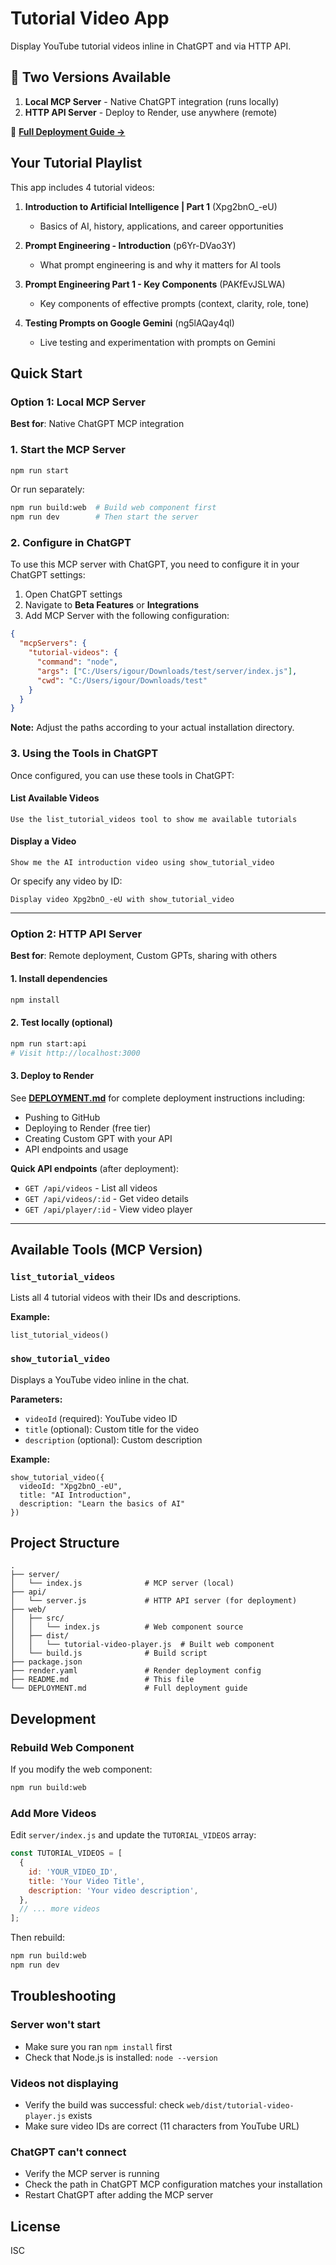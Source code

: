 # Tutorial Video App

Display YouTube tutorial videos inline in ChatGPT and via HTTP API.

## 🎯 Two Versions Available

1. **Local MCP Server** - Native ChatGPT integration (runs locally)
2. **HTTP API Server** - Deploy to Render, use anywhere (remote)

📘 **[Full Deployment Guide →](DEPLOYMENT.md)**

## Your Tutorial Playlist

This app includes 4 tutorial videos:

1. **Introduction to Artificial Intelligence | Part 1** (Xpg2bnO_-eU)
   - Basics of AI, history, applications, and career opportunities

2. **Prompt Engineering - Introduction** (p6Yr-DVao3Y)
   - What prompt engineering is and why it matters for AI tools

3. **Prompt Engineering Part 1 - Key Components** (PAKfEvJSLWA)
   - Key components of effective prompts (context, clarity, role, tone)

4. **Testing Prompts on Google Gemini** (ng5lAQay4qI)
   - Live testing and experimentation with prompts on Gemini

## Quick Start

### Option 1: Local MCP Server

**Best for**: Native ChatGPT MCP integration

### 1. Start the MCP Server

```bash
npm run start
```

Or run separately:
```bash
npm run build:web  # Build web component first
npm run dev        # Then start the server
```

### 2. Configure in ChatGPT

To use this MCP server with ChatGPT, you need to configure it in your ChatGPT settings:

1. Open ChatGPT settings
2. Navigate to **Beta Features** or **Integrations**
3. Add MCP Server with the following configuration:

```json
{
  "mcpServers": {
    "tutorial-videos": {
      "command": "node",
      "args": ["C:/Users/igour/Downloads/test/server/index.js"],
      "cwd": "C:/Users/igour/Downloads/test"
    }
  }
}
```

**Note:** Adjust the paths according to your actual installation directory.

### 3. Using the Tools in ChatGPT

Once configured, you can use these tools in ChatGPT:

#### List Available Videos
```
Use the list_tutorial_videos tool to show me available tutorials
```

#### Display a Video
```
Show me the AI introduction video using show_tutorial_video
```

Or specify any video by ID:
```
Display video Xpg2bnO_-eU with show_tutorial_video
```

---

### Option 2: HTTP API Server

**Best for**: Remote deployment, Custom GPTs, sharing with others

#### 1. Install dependencies
```bash
npm install
```

#### 2. Test locally (optional)
```bash
npm run start:api
# Visit http://localhost:3000
```

#### 3. Deploy to Render
See **[DEPLOYMENT.md](DEPLOYMENT.md)** for complete deployment instructions including:
- Pushing to GitHub
- Deploying to Render (free tier)
- Creating Custom GPT with your API
- API endpoints and usage

**Quick API endpoints** (after deployment):
- `GET /api/videos` - List all videos
- `GET /api/videos/:id` - Get video details
- `GET /api/player/:id` - View video player

---

## Available Tools (MCP Version)

### `list_tutorial_videos`
Lists all 4 tutorial videos with their IDs and descriptions.

**Example:**
```
list_tutorial_videos()
```

### `show_tutorial_video`
Displays a YouTube video inline in the chat.

**Parameters:**
- `videoId` (required): YouTube video ID
- `title` (optional): Custom title for the video
- `description` (optional): Custom description

**Example:**
```
show_tutorial_video({
  videoId: "Xpg2bnO_-eU",
  title: "AI Introduction",
  description: "Learn the basics of AI"
})
```

## Project Structure

```
.
├── server/
│   └── index.js              # MCP server (local)
├── api/
│   └── server.js             # HTTP API server (for deployment)
├── web/
│   ├── src/
│   │   └── index.js          # Web component source
│   ├── dist/
│   │   └── tutorial-video-player.js  # Built web component
│   └── build.js              # Build script
├── package.json
├── render.yaml               # Render deployment config
├── README.md                 # This file
└── DEPLOYMENT.md             # Full deployment guide
```

## Development

### Rebuild Web Component

If you modify the web component:
```bash
npm run build:web
```

### Add More Videos

Edit `server/index.js` and update the `TUTORIAL_VIDEOS` array:

```javascript
const TUTORIAL_VIDEOS = [
  {
    id: 'YOUR_VIDEO_ID',
    title: 'Your Video Title',
    description: 'Your video description',
  },
  // ... more videos
];
```

Then rebuild:
```bash
npm run build:web
npm run dev
```

## Troubleshooting

### Server won't start
- Make sure you ran `npm install` first
- Check that Node.js is installed: `node --version`

### Videos not displaying
- Verify the build was successful: check `web/dist/tutorial-video-player.js` exists
- Make sure video IDs are correct (11 characters from YouTube URL)

### ChatGPT can't connect
- Verify the MCP server is running
- Check the path in ChatGPT MCP configuration matches your installation
- Restart ChatGPT after adding the MCP server

## License

ISC
